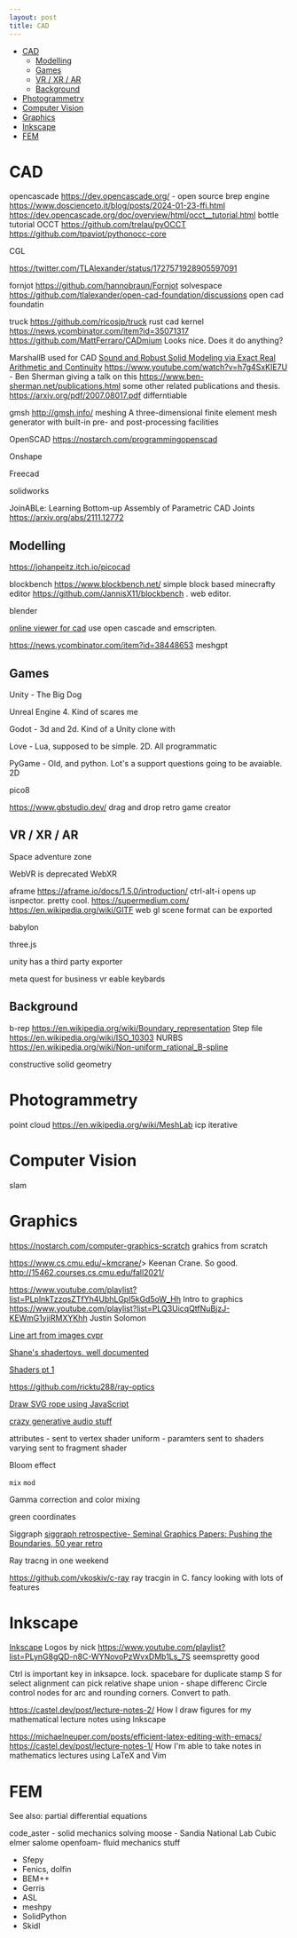 ```yaml
---
layout: post
title: CAD
---
```


- [CAD](#cad)
  - [Modelling](#modelling)
  - [Games](#games)
  - [VR / XR / AR](#vr--xr--ar)
  - [Background](#background)
- [Photogrammetry](#photogrammetry)
- [Computer Vision](#computer-vision)
- [Graphics](#graphics)
- [Inkscape](#inkscape)
- [FEM](#fem)

# CAD

opencascade <https://dev.opencascade.org/> - open source brep engine
<https://www.doscienceto.it/blog/posts/2024-01-23-ffi.html> <https://dev.opencascade.org/doc/overview/html/occt__tutorial.html> bottle tutorial
OCCT
<https://github.com/trelau/pyOCCT> <https://github.com/tpaviot/pythonocc-core>

CGL

<https://twitter.com/TLAlexander/status/1727571928905597091>

fornjot <https://github.com/hannobraun/Fornjot>
solvespace
<https://github.com/tlalexander/open-cad-foundation/discussions> open cad foundatin

truck <https://github.com/ricosjp/truck> rust cad kernel <https://news.ycombinator.com/item?id=35071317>
<https://github.com/MattFerraro/CADmium> Looks nice. Does it do anything?

MarshallB used for CAD [Sound and Robust Solid Modeling via Exact Real Arithmetic
and Continuity](https://dl.acm.org/doi/pdf/10.1145/3341703) <https://www.youtube.com/watch?v=h7g4SxKIE7U> - Ben Sherman giving a talk on this <https://www.ben-sherman.net/publications.html> some other related publications and thesis. <https://arxiv.org/pdf/2007.08017.pdf> differntiable

gmsh <http://gmsh.info/> meshing A three-dimensional finite element mesh generator with built-in pre- and post-processing facilities

OpenSCAD <https://nostarch.com/programmingopenscad>

Onshape

Freecad

solidworks

JoinABLe: Learning Bottom-up Assembly of Parametric CAD Joints  <https://arxiv.org/abs/2111.12772>

## Modelling

<https://johanpeitz.itch.io/picocad>

blockbench <https://www.blockbench.net/> simple block based minecrafty editor <https://github.com/JannisX11/blockbench> . web editor.

blender

[online viewer for cad](https://news.ycombinator.com/item?id=34936831) use open cascade and emscripten.

<https://news.ycombinator.com/item?id=38448653> meshgpt

## Games

Unity - The Big Dog

Unreal Engine 4. Kind of scares me

Godot - 3d and 2d. Kind of a Unity clone with

Love - Lua, supposed to be simple. 2D. All programmatic

PyGame - Old, and python. Lot's a support questions going to be avaiable. 2D

pico8

<https://www.gbstudio.dev/> drag and drop retro game creator

## VR / XR / AR

Space adventure zone

WebVR is deprecated
WebXR

aframe <https://aframe.io/docs/1.5.0/introduction/> ctrl-alt-i opens up isnpector. pretty cool.
<https://supermedium.com/>
<https://en.wikipedia.org/wiki/GlTF> web gl scene format can be exported

babylon

three.js

unity has a third party exporter

meta quest for business
vr eable keybards

## Background

b-rep <https://en.wikipedia.org/wiki/Boundary_representation>
Step file <https://en.wikipedia.org/wiki/ISO_10303>
NURBS <https://en.wikipedia.org/wiki/Non-uniform_rational_B-spline>

constructive solid geometry

# Photogrammetry

point cloud
<https://en.wikipedia.org/wiki/MeshLab>
icp iterative

# Computer Vision

slam

# Graphics

<https://nostarch.com/computer-graphics-scratch> grahics from scratch

<https://www.cs.cmu.edu/~kmcrane/>> Keenan Crane. So good. <http://15462.courses.cs.cmu.edu/fall2021/>

<https://www.youtube.com/playlist?list=PLplnkTzzqsZTfYh4UbhLGpI5kGd5oW_Hh> Intro to graphics
<https://www.youtube.com/playlist?list=PLQ3UicqQtfNuBjzJ-KEWmG1yjiRMXYKhh> Justin Solomon

[Line art from images cvpr](https://twitter.com/ak92501/status/1507163038666919941?s=20&t=y2AWW1GNA8vyxsWqTXmKPQ)

[Shane's shadertoys. well documented](https://www.shadertoy.com/user/Shane/sort=popular)

[Shaders pt 1](https://www.youtube.com/watch?v=kfM-yu0iQBk&ab_channel=FreyaHolm%C3%A9r)

<https://github.com/ricktu288/ray-optics>

[Draw SVG rope using JavaScript](https://muffinman.io/blog/draw-svg-rope-using-javascript/)
[](https://muffinman.io/blog/js-libraries-for-generative-art/)

[crazy generative audio stuff](https://news.ycombinator.com/item?id=34163559)

attributes - sent to vertex shader
uniform - paramters sent to shaders
varying sent to fragment shader

Bloom effect

`mix` `mod`

Gamma correction and color mixing

green coordinates

Siggraph
[siggraph retrospective- Seminal Graphics Papers: Pushing the Boundaries, 50 year retro](https://dl.acm.org/doi/book/10.1145/3596711)

Ray tracng in one weekend

<https://github.com/vkoskiv/c-ray> ray tracgin in C. fancy looking with lots of features

# Inkscape

[Inkscape](https://inkscape.org/)
Logos by nick <https://www.youtube.com/playlist?list=PLynG8gQD-n8C-WYNovoPzWvxDMb1Ls_7S> seemspretty good

Ctrl is important key in inksapce. lock. spacebare for duplicate stamp
S for select
alignment can pick relative
shape union - shape differenc
Circle control nodes for arc and rounding corners. Convert to path.

<https://castel.dev/post/lecture-notes-2/> How I draw figures for my mathematical lecture notes using Inkscape

<https://michaelneuper.com/posts/efficient-latex-editing-with-emacs/>
<https://castel.dev/post/lecture-notes-1/> How I'm able to take notes in mathematics lectures using LaTeX and Vim

# FEM

See also: partial differential equations

code_aster - solid mechanics solving
moose - Sandia National Lab
Cubic
elmer
salome
openfoam- fluid mechanics stuff

- Sfepy
- Fenics, dolfin
- BEM++
- Gerris
- ASL
- meshpy
- SolidPython
- Skidl
